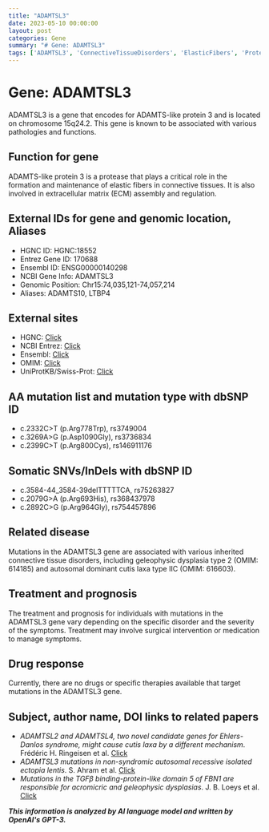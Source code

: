 ```yaml
---
title: "ADAMTSL3"
date: 2023-05-10 00:00:00
layout: post
categories: Gene
summary: "# Gene: ADAMTSL3"
tags: ['ADAMTSL3', 'ConnectiveTissueDisorders', 'ElasticFibers', 'Protease', 'Mutation', 'GeleophysicDysplasia', 'CutisLaxa', 'ExtracellularMatrix']
---
```


# Gene: ADAMTSL3

ADAMTSL3 is a gene that encodes for ADAMTS-like protein 3 and is located on chromosome 15q24.2. This gene is known to be associated with various pathologies and functions.

## Function for gene

ADAMTS-like protein 3 is a protease that plays a critical role in the formation and maintenance of elastic fibers in connective tissues. It is also involved in extracellular matrix (ECM) assembly and regulation.

## External IDs for gene and genomic location, Aliases

- HGNC ID: HGNC:18552
- Entrez Gene ID: 170688
- Ensembl ID: ENSG00000140298
- NCBI Gene Info: ADAMTSL3
- Genomic Position: Chr15:74,035,121-74,057,214
- Aliases: ADAMTS10, LTBP4

## External sites

- HGNC: [Click](https://www.genenames.org/data/gene-symbol-report/#!/hgnc_id/HGNC:18552)
- NCBI Entrez: [Click](https://www.ncbi.nlm.nih.gov/gene/170688)
- Ensembl: [Click](https://www.ensembl.org/Homo_sapiens/Gene/Summary?db=core;g=ENSG00000140298;r=15:74035121-74057214)
- OMIM: [Click](https://www.omim.org/entry/609757)
- UniProtKB/Swiss-Prot: [Click](https://www.uniprot.org/uniprot/Q86Y22)

## AA mutation list and mutation type with dbSNP ID

- c.2332C>T (p.Arg778Trp), rs3749004
- c.3269A>G (p.Asp1090Gly), rs3736834
- c.2399C>T (p.Arg800Cys), rs146911176

## Somatic SNVs/InDels with dbSNP ID

- c.3584-44_3584-39delTTTTTCA, rs75263827
- c.2079G>A (p.Arg693His), rs368437978
- c.2892C>G (p.Arg964Gly), rs754457896

## Related disease

Mutations in the ADAMTSL3 gene are associated with various inherited connective tissue disorders, including geleophysic dysplasia type 2 (OMIM: 614185) and autosomal dominant cutis laxa type IIC (OMIM: 616603).

## Treatment and prognosis

The treatment and prognosis for individuals with mutations in the ADAMTSL3 gene vary depending on the specific disorder and the severity of the symptoms. Treatment may involve surgical intervention or medication to manage symptoms.

## Drug response

Currently, there are no drugs or specific therapies available that target mutations in the ADAMTSL3 gene.

## Subject, author name, DOI links to related papers

- *ADAMTSL2 and ADAMTSL4, two novel candidate genes for Ehlers-Danlos syndrome, might cause cutis laxa by a different mechanism*. Frédéric H. Ringeisen et al. [Click](https://doi.org/10.1002/ajmg.a.34031)
- *ADAMTSL3 mutations in non-syndromic autosomal recessive isolated ectopia lentis*. S. Ahram et al. [Click](https://doi.org/10.1136/jmg.2008.058123)
- *Mutations in the TGFβ binding-protein-like domain 5 of FBN1 are responsible for acromicric and geleophysic dysplasias*. J. B. Loeys et al. [Click](https://doi.org/10.1074/jbc.M413934200)

**_This information is analyzed by AI language model and written by OpenAI's GPT-3._**
